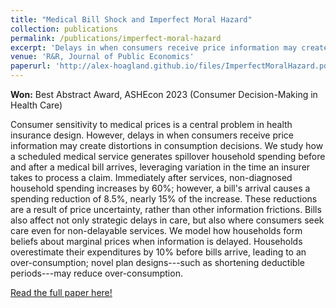 ```yaml
---
title: "Medical Bill Shock and Imperfect Moral Hazard"
collection: publications
permalink: /publications/imperfect-moral-hazard
excerpt: 'Delays in when consumers receive price information may create distortions in consumption decisions. We study how a scheduled medical service generates  spillover household spending before and after a medical bill arrives, leveraging variation in the time an insurer takes to process a claim. We embed these results into a model where households form beliefs about marginal prices when information is delayed.'
venue: 'R&R, Journal of Public Economics'
paperurl: 'http://alex-hoagland.github.io/files/ImperfectMoralHazard.pdf'
---
```


**Won:** Best Abstract Award, ASHEcon 2023 (Consumer Decision-Making in Health Care)

Consumer sensitivity to medical prices is a central problem in health insurance design. However, delays in when consumers receive price information may create distortions in consumption decisions. We study how a scheduled medical service generates  spillover household spending before and after a medical bill arrives, leveraging variation in the time an insurer takes to process a claim. Immediately after services, non-diagnosed household spending increases by 60%; however, a bill's arrival causes a spending reduction of 8.5%, nearly 15% of the increase. These reductions are a result of price uncertainty, rather than other information frictions. Bills also affect not only strategic delays in care, but also where consumers seek care even for non-delayable services. We model how households form beliefs about marginal prices when information is delayed. Households overestimate their expenditures by 10% before bills arrive, leading to an over-consumption; novel plan designs---such as shortening deductible periods---may reduce over-consumption.

[Read the full paper here!](http://alex-hoagland.github.io/files/ImperfectMoralHazard.pdf)
